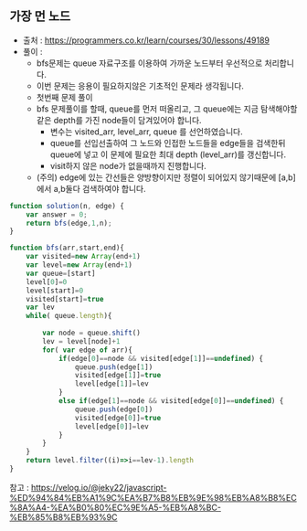 ## 가장 먼 노드
- 출처 : https://programmers.co.kr/learn/courses/30/lessons/49189
- 풀이 : 
  - bfs문제는 queue 자료구조를 이용하여 가까운 노드부터 우선적으로 처리합니다. 
  - 이번 문제는 응용이 필요하지않은 기초적인 문제라 생각됩니다.
  - 첫번째 문제 풀이
  - bfs 문제풀이를 할때, queue를 먼저 떠올리고, 그 queue에는 지금 탐색해야할 같은 depth를 가진 node들이 담겨있어야 합니다.
    - 변수는 visited_arr, level_arr, queue 를 선언하였습니다.
    - queue를 선입선출하여 그 노드와 인접한 노드들을 edge들을 검색한뒤 queue에 넣고 이 문제에 필요한 최대 depth (level_arr)를 갱신합니다.
    - visit하지 않은 node가 없을때까지 진행합니다.
  - (주의) edge에 있는 간선들은 양방향이지만 정렬이 되어있지 않기때문에 [a,b]에서 a,b둘다 검색하여야 합니다.

```javascript
function solution(n, edge) {
    var answer = 0;
    return bfs(edge,1,n);
}

function bfs(arr,start,end){
    var visited=new Array(end+1)
    var level=new Array(end+1)
    var queue=[start]
    level[0]=0
    level[start]=0
    visited[start]=true
    var lev
    while( queue.length){
        
        var node = queue.shift()
        lev = level[node]+1
        for( var edge of arr){
            if(edge[0]==node && visited[edge[1]]==undefined) {
                queue.push(edge[1])
                visited[edge[1]]=true
                level[edge[1]]=lev
            }
            else if(edge[1]==node && visited[edge[0]]==undefined) {
                queue.push(edge[0])
                visited[edge[0]]=true
                level[edge[0]]=lev
            }
        }
    }
    return level.filter((i)=>i==lev-1).length
}
```

참고 : https://velog.io/@jeky22/javascript-%ED%94%84%EB%A1%9C%EA%B7%B8%EB%9E%98%EB%A8%B8%EC%8A%A4-%EA%B0%80%EC%9E%A5-%EB%A8%BC-%EB%85%B8%EB%93%9C
